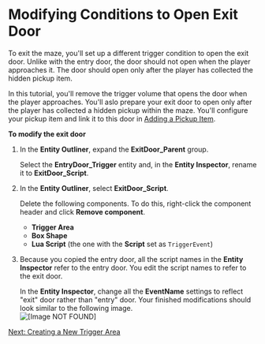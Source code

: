 # Modifying Conditions to Open Exit Door<a name="scripting-exit-door-lua"></a>

To exit the maze, you'll set up a different trigger condition to open the exit door\. Unlike with the entry door, the door should not open when the player approaches it\. The door should open only after the player has collected the hidden pickup item\.

In this tutorial, you'll remove the trigger volume that opens the door when the player approaches\. You'll aslo prepare your exit door to open only after the player has collected a hidden pickup within the maze\. You'll configure your pickup item and link it to this door in [Adding a Pickup Item](scripting-pickup.md)\.

**To modify the exit door**

1. In the **Entity Outliner**, expand the **ExitDoor\_Parent** group\.

   Select the **EntryDoor\_Trigger** entity and, in the **Entity Inspector**, rename it to **ExitDoor\_Script**\.

1. In the **Entity Outliner**, select **ExitDoor\_Script**\.

   Delete the following components\. To do this, right\-click the component header and click **Remove component**\.
   + **Trigger Area**
   + **Box Shape**
   + **Lua Script** \(the one with the **Script** set as `TriggerEvent`\)

1. Because you copied the entry door, all the script names in the **Entity Inspector** refer to the entry door\. You edit the script names to refer to the exit door\.

   In the **Entity Inspector**, change all the **EventName** settings to reflect "exit" door rather than "entry" door\. Your finished modifications should look similar to the following image\.  
![\[Image NOT FOUND\]](http://docs.aws.amazon.com/lumberyard/latest/gettingstartedguide/images/scripting-exit-door-final.png)

[Next: Creating a New Trigger Area](scripting-exit-door-adjust.md)